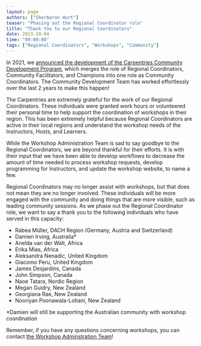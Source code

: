 ```yaml
---
layout: page
authors: ["SherAaron Hurt"]
teaser: "Phasing out the Regional Coordinator role"
title: "Thank You to our Regional Coordinators"
date: 2023-10-04
time: "09:00:00"
tags: ["Regional Coordinators", "Workshops", "Community"]
---
```


In 2021, we [announced the development of the Carpentries Community Development Program](https://carpentries.org/blog/2021/10/announcing-community-development-program/), which merges the role of Regional Coordinators, Community Facilitators, and Champions into one role as Community Coordinators. The Community Development Team has worked effortlessly over the last 2 years to make this happen!  

The Carpentries are extremely grateful for the work of our Regional Coordinators. These individuals were granted work hours or volunteered their personal time to help support the coordination of workshops in their region. This has been extremely helpful because Regional Coordinators are active in their local regions and understand the workshop needs of the Instructors, Hosts, and Learners. 

While the Workshop Administration Team is sad to say goodbye to the Regional Coordinators, we are beyond thankful for their efforts. It is with their input that we have been able to develop workflows to decrease the amount of time needed to process workshop requests, develop programming for Instructors, and update the workshop website, to name a few. 

Regional Coordinators may no longer assist with workshops, but that does not mean they are no longer involved. These individuals will be more engaged with the community and doing things that are more visible, such as leading community sessions. As we phase out the Regional Coordinator role, we want to say a thank you to the following individuals who have served in this capacity: 

- Rabea Müller, DACH Region (Germany, Austria and Switzerland)
- Damien Irving, Australia*
- Anelda van der Walt, Africa 
- Erika Mias, Africa
- Aleksandra Nenadic, United Kingdom
- Giacomo Peru, United Kingdom
- James Desjardins, Canada
- John Simpson, Canada
- Naoe Tatara, Nordic Region
- Megan Guidry, New Zealand
- Georgiana Rae, New Zealand
- Nooriyan Poonawala-Lohani, New Zealand

*Damien will still be supporting the Australian community with workshop coordination 

Remember, if you have any questions concerning workshops, you can contact [the Workshop Adminstration Team](mailto:workshops@carpentries.org)!
